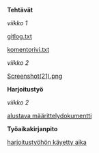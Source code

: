 **Tehtävät**

*viikko 1*

[gitlog.txt](https://github.com/himmi12/ot-harjoitustyo/blob/master/laskarit/viikko1/gitlog.txt)

[komentorivi.txt](https://github.com/himmi12/ot-harjoitustyo/blob/master/laskarit/viikko1/komentorivi.txt)


*viikko 2*

[Screenshot(21).png](https://github.com/himmi12/ot-harjoitustyo/blob/master/laskarit/viikko2/Unicafe/Screenshot%20(21).png)



**Harjoitustyö**

*viikko 2*

[alustava määrittelydokumentti](ot-harjoitustyo/harjoitustyo/dokumentointi)



**Työaikakirjanpito**

[harjoitustyöhön käyetty aika](ot-harjoitustyo/tyoaikakirjanpito)
